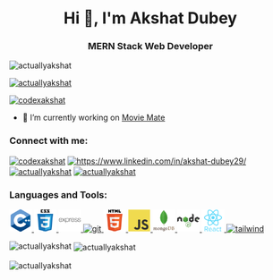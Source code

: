 <h1 align="center">Hi 👋, I'm Akshat Dubey</h1>
<h3 align="center">MERN Stack Web Developer</h3>

<p align="left"> <img src="https://komarev.com/ghpvc/?username=actuallyakshat&label=Profile%20views&color=0e75b6&style=flat" alt="actuallyakshat" /> </p>

<p align="left"> <a href="https://github.com/ryo-ma/github-profile-trophy"><img src="https://github-profile-trophy.vercel.app/?username=actuallyakshat" alt="actuallyakshat" /></a> </p>

<p align="left"> <a href="https://twitter.com/codexakshat" target="blank"><img src="https://img.shields.io/twitter/follow/codexakshat?logo=twitter&style=for-the-badge" alt="codexakshat" /></a> </p>

- 🔭 I’m currently working on [Movie Mate](https://github.com/om-chauhan1/MovieMate)

<h3 align="left">Connect with me:</h3>
<p align="left">
<a href="https://twitter.com/codexakshat" target="blank"><img align="center" src="https://raw.githubusercontent.com/rahuldkjain/github-profile-readme-generator/master/src/images/icons/Social/twitter.svg" alt="codexakshat" height="30" width="40" /></a>
<a href="https://linkedin.com/in/https://www.linkedin.com/in/akshat-dubey29/" target="blank"><img align="center" src="https://raw.githubusercontent.com/rahuldkjain/github-profile-readme-generator/master/src/images/icons/Social/linked-in-alt.svg" alt="https://www.linkedin.com/in/akshat-dubey29/" height="30" width="40" /></a>
<a href="https://instagram.com/actuallyakshat" target="blank"><img align="center" src="https://raw.githubusercontent.com/rahuldkjain/github-profile-readme-generator/master/src/images/icons/Social/instagram.svg" alt="actuallyakshat" height="30" width="40" /></a>
<a href="https://www.leetcode.com/actuallyakshat" target="blank"><img align="center" src="https://raw.githubusercontent.com/rahuldkjain/github-profile-readme-generator/master/src/images/icons/Social/leet-code.svg" alt="actuallyakshat" height="30" width="40" /></a>
</p>

<h3 align="left">Languages and Tools:</h3>
<p align="left"> <a href="https://www.w3schools.com/cpp/" target="_blank" rel="noreferrer"> <img src="https://raw.githubusercontent.com/devicons/devicon/master/icons/cplusplus/cplusplus-original.svg" alt="cplusplus" width="40" height="40"/> </a> <a href="https://www.w3schools.com/css/" target="_blank" rel="noreferrer"> <img src="https://raw.githubusercontent.com/devicons/devicon/master/icons/css3/css3-original-wordmark.svg" alt="css3" width="40" height="40"/> </a> <a href="https://expressjs.com" target="_blank" rel="noreferrer"> <img src="https://raw.githubusercontent.com/devicons/devicon/master/icons/express/express-original-wordmark.svg" alt="express" width="40" height="40"/> </a> <a href="https://git-scm.com/" target="_blank" rel="noreferrer"> <img src="https://www.vectorlogo.zone/logos/git-scm/git-scm-icon.svg" alt="git" width="40" height="40"/> </a> <a href="https://www.w3.org/html/" target="_blank" rel="noreferrer"> <img src="https://raw.githubusercontent.com/devicons/devicon/master/icons/html5/html5-original-wordmark.svg" alt="html5" width="40" height="40"/> </a> <a href="https://developer.mozilla.org/en-US/docs/Web/JavaScript" target="_blank" rel="noreferrer"> <img src="https://raw.githubusercontent.com/devicons/devicon/master/icons/javascript/javascript-original.svg" alt="javascript" width="40" height="40"/> </a> <a href="https://www.mongodb.com/" target="_blank" rel="noreferrer"> <img src="https://raw.githubusercontent.com/devicons/devicon/master/icons/mongodb/mongodb-original-wordmark.svg" alt="mongodb" width="40" height="40"/> </a> <a href="https://nodejs.org" target="_blank" rel="noreferrer"> <img src="https://raw.githubusercontent.com/devicons/devicon/master/icons/nodejs/nodejs-original-wordmark.svg" alt="nodejs" width="40" height="40"/> </a> <a href="https://reactjs.org/" target="_blank" rel="noreferrer"> <img src="https://raw.githubusercontent.com/devicons/devicon/master/icons/react/react-original-wordmark.svg" alt="react" width="40" height="40"/> </a> <a href="https://tailwindcss.com/" target="_blank" rel="noreferrer"> <img src="https://www.vectorlogo.zone/logos/tailwindcss/tailwindcss-icon.svg" alt="tailwind" width="40" height="40"/> </a> </p>

<p><img align="left" src="https://github-readme-stats.vercel.app/api/top-langs?username=actuallyakshat&show_icons=true&locale=en&layout=compact" alt="actuallyakshat" /></p>

<p>&nbsp;<img align="center" src="https://github-readme-stats.vercel.app/api?username=actuallyakshat&show_icons=true&locale=en" alt="actuallyakshat" /></p>

<p><img align="center" src="https://github-readme-streak-stats.herokuapp.com/?user=actuallyakshat&" alt="actuallyakshat" /></p>
